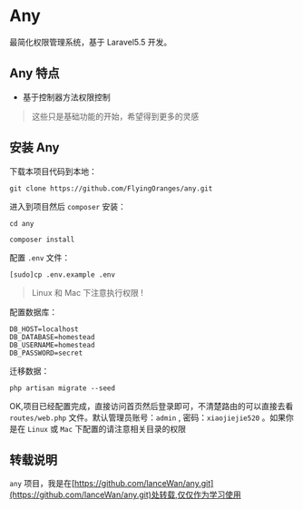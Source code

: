 # Any
最简化权限管理系统，基于 Laravel5.5 开发。

## Any 特点
- 基于控制器方法权限控制

> 这些只是基础功能的开始，希望得到更多的灵感

## 安装 Any
下载本项目代码到本地：
```
git clone https://github.com/FlyingOranges/any.git
```

进入到项目然后 `composer` 安装：

```
cd any

composer install
```

配置 `.env` 文件：
```
[sudo]cp .env.example .env
```

> Linux 和 Mac 下注意执行权限 !

配置数据库：
```
DB_HOST=localhost
DB_DATABASE=homestead
DB_USERNAME=homestead
DB_PASSWORD=secret
```

迁移数据：
```
php artisan migrate --seed
```

OK,项目已经配置完成，直接访问首页然后登录即可，不清楚路由的可以直接去看 `routes/web.php` 文件。默认管理员账号：`admin` , 密码：`xiaojiejie520` 。如果你是在 `Linux` 或 `Mac` 下配置的请注意相关目录的权限

## 转载说明
`any` 项目，我是在[https://github.com/lanceWan/any.git](https://github.com/lanceWan/any.git)处转载,仅仅作为学习使用